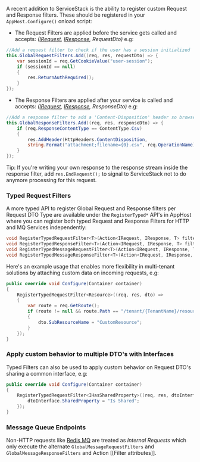 A recent addition to ServiceStack is the ability to register custom Request and Response filters. These should be registered in your `AppHost.Configure()` onload script: 

- The Request Filters are applied before the service gets called and accepts:
_([IRequest](https://github.com/ServiceStack/ServiceStack/blob/master/src/ServiceStack.Interfaces/Web/IRequest.cs), [IResponse](https://github.com/ServiceStack/ServiceStack/blob/master/src/ServiceStack.Interfaces/Web/IResponse.cs), RequestDto)_ e.g:
    
```csharp
//Add a request filter to check if the user has a session initialized
this.GlobalRequestFilters.Add((req, res, requestDto) => {
    var sessionId = req.GetCookieValue("user-session");
    if (sessionId == null)
    {
        res.ReturnAuthRequired();
    }
});
```

- The Response Filters are applied after your service is called and accepts:
_([IRequest](https://github.com/ServiceStack/ServiceStack/blob/master/src/ServiceStack.Interfaces/Web/IRequest.cs), [IResponse](https://github.com/ServiceStack/ServiceStack/blob/master/src/ServiceStack.Interfaces/Web/IResponse.cs), ResponseDto)_ e.g:

```csharp
//Add a response filter to add a 'Content-Disposition' header so browsers treat it as a native .csv file
this.GlobalResponseFilters.Add((req, res, responseDto) => {
    if (req.ResponseContentType == ContentType.Csv)
    {
        res.AddHeader(HttpHeaders.ContentDisposition,
        string.Format("attachment;filename={0}.csv", req.OperationName));
    }
});
```

Tip: If you're writing your own response to the response stream inside the response filter, add `res.EndRequest();` to signal to ServiceStack not to do anymore processing for this request.

### Typed Request Filters

A more typed API to register Global Request and Response filters per Request DTO Type are available under the `RegisterTyped*` API's in AppHost where you can register both typed Request and Response Filters for HTTP and MQ Services independently:

```csharp
void RegisterTypedRequestFilter<T>(Action<IRequest, IResponse, T> filterFn);
void RegisterTypedResponseFilter<T>(Action<IRequest, IResponse, T> filterFn);
void RegisterTypedMessageRequestFilter<T>(Action<IRequest, IResponse, T> filterFn);
void RegisterTypedMessageResponseFilter<T>(Action<IRequest, IResponse, T> filterFn);
```

Here's an example usage that enables more flexibility in multi-tenant solutions by attaching custom data on incoming requests, e.g:

```csharp
public override void Configure(Container container)
{
    RegisterTypedRequestFilter<Resource>((req, res, dto) =>
    {
        var route = req.GetRoute();
        if (route != null && route.Path == "/tenant/{TenantName}/resource")
        {
            dto.SubResourceName = "CustomResource";
        }
    });
}
```

### Apply custom behavior to multiple DTO's with Interfaces

Typed Filters can also be used to apply custom behavior on Request DTO's sharing a common interface, e.g:

```csharp
public override void Configure(Container container)
{
    RegisterTypedRequestFilter<IHasSharedProperty>((req, res, dtoInterface) => {
        dtoInterface.SharedProperty = "Is Shared";    
    });
}
```

### Message Queue Endpoints

Non-HTTP requests like [Redis MQ](https://github.com/ServiceStack/ServiceStack/wiki/Messaging-and-Redis) are treated as _Internal Requests_ which only execute the alternate `GlobalMessageRequestFilters` and `GlobalMessageResponseFilters` and Action [[Filter attributes]]. 